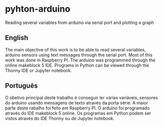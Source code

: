 # pyhton-arduino
Reading several variables from arduino via serial port and plotting a graph

<p><h2>English</h2> </p>
The main objective of this work is to be able to read several variables, arduino sensors using text messages through the serial port.
Most of this work was done in Raspberry PI.
The arduino was programmed through the online makeblock 5 IDE. Programs in Python can be viewed through the Thonny IDE or Jupyter notebook.

<p><h2>Português </h2></p>
O obetivo principal deste trabalho é conseguir ler várias variáveis, sensores do arduino usando mensagens de texto através da porta série. 
A maior parte deste rabalho foi feito em Raspberry PI.
O arduino foi programado através do IDE makeblock 5 online. Os programas em Python podem ser vistos através do IDE Thonny ou de Jupyter notebook.














